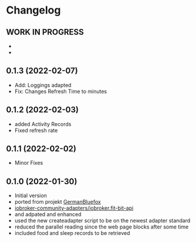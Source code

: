 # Changelog
<!--
    ## **WORK IN PROGRESS**
-->

## **WORK IN PROGRESS**
- 
- 

## 0.1.3 (2022-02-07)
- Add: Loggings adapted
- Fix: Changes Refresh Time to minutes

## 0.1.2 (2022-02-03)
- added Activity Records
- Fixed refresh rate

## 0.1.1 (2022-02-02)
- Minor Fixes

## 0.1.0 (2022-01-30)
- Initial version
- ported from projekt [GermanBluefox](https://github.com/GermanBluefox) 
- [ iobroker-community-adapters/iobroker.fit-bit-api ](https://github.com/iobroker-community-adapters/iobroker.fit-bit-api) 
- and adpated and enhanced
- used the new createadapter script to be on the newest adapter standard
- reduced the parallel reading since the web page blocks after some time
- included food and sleep records to be retrieved
